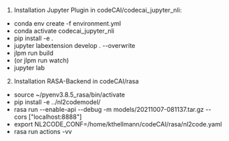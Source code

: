 1. Installation Jupyter Plugin in codeCAI/codecai_jupyter_nli:
- conda env create -f environment.yml
- conda activate codecai_jupyter_nli
- pip install -e .
- jupyter labextension develop . --overwrite
- jlpm run build
- (or jlpm run watch)
- jupyter lab

2. Installation RASA-Backend in codeCAI/rasa
- source ~/pyenv3.8.5_rasa/bin/activate
- pip install -e ../nl2codemodel/
- rasa run --enable-api --debug -m models/20211007-081137.tar.gz --cors ["localhost:8888"]
- export NL2CODE_CONF=/home/kthellmann/codeCAI/rasa/nl2code.yaml
- rasa run actions -vv
